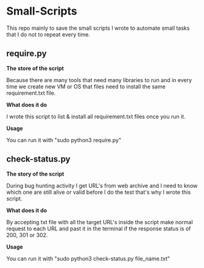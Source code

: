# Small-Scripts
This repo mainly to save the small scripts I wrote to automate small tasks that I do not to repeat every time.

## require.py

__The store of the script__

Because there are many tools that need many libraries to run and in every time we create new VM or OS that files need to install the same requirement.txt file.

__What does it do__

I wrote this script to list & install all requirement.txt files once you run it.

__Usage__

You can run it with "sudo python3 require.py"

## check-status.py

__The story of the script__

During bug hunting activity I get URL's from web archive and I need to know which one are still alive or valid before I do the test that's why I wrote this script. 

__What does it do__

By accepting txt file with all the target URL's inside the script make normal request to each URL and past it in the terminal if the response status is of 200, 301 or 302. 

__Usage__

You can run it with "sudo python3 check-status.py file_name.txt"

<!-- 
To add new script you need to follow this instruction

## The file name

__The story of the script__

Descripe the story behind the script or why you wrote it in the first place

__What does it do__

Here you should descript what this script do and optionally how it works

__Usage__

Here you should descripe how anyone can use this script

-->
